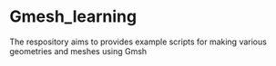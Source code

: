 # Gmesh_learning
The respository aims to provides example scripts for making various geometries and meshes using Gmsh
